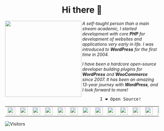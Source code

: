 <h1 align="center">Hi there 👋</h1>

<p>
<img  align="left" width="250px" src="https://cdn.svarun.dev/profile/github-profile-banner.jpg" />

_A self-taught person than a main stream academic, I started development with core **PHP** for development of websites and applications very early in life. I was introduced to **WordPress** for the first time in 2004._

_I have been a hardcore open-source developer building plugins for **WordPress** and **WooCommerce** since 2007. It has been an amazing 13-year journey with **WordPress**, and I look forward to more!_


<p  align="center" ><samp align="center">I ❤️ Open Source!</samp></p>

</p>




<table align="center">
  <tr>
  <td><a href="https://sva.onl/twitter"><img width="25px" src="https://cdn.svarun.dev/social/twitter.svg"/></a></td>
<td><a href="https://sva.onl/facebook"><img width="25px" src="https://cdn.svarun.dev/social/facebook.svg"/></a></td>
<td><a href="https://sva.onl/email"><img width="25px" src="https://cdn.svarun.dev/social/gmail.svg"/></a></td>
<td><a href="https://sva.onl/instagram"><img width="25px" src="https://cdn.svarun.dev/social/instagram.svg"/></a></td>
<td><a href="https://sva.onl/paypal"><img width="25px" src="https://cdn.svarun.dev/social/paypal.svg"/></a></td>
<td><a href="https://sva.onl/skype"><img width="25px" src="https://cdn.svarun.dev/social/skype.svg"/></a></td>
<td><a href="https://sva.onl/codecanyon"><img width="25px" src="https://cdn.svarun.dev/social/envato.svg"/></a></td>
<td><a href="https://sva.onl/linkedin"><img width="25px" src="https://cdn.svarun.dev/social/linkedin.svg"/></a></td>
<td><a href="https://sva.onl/messenger"><img width="25px" src="https://cdn.svarun.dev/social/messenger.svg"/></a></td>
<td><a href="https://sva.onl/quora"><img width="25px" src="https://cdn.svarun.dev/social/quora.svg"/></a></td>
<td><a href="https://sva.onl/reddit"><img width="25px" src="https://cdn.svarun.dev/social/reddit.svg"/></a></td>
<td><a href="https://sva.onl/soundcloud"><img width="25px" src="https://cdn.svarun.dev/social/soundcloud.svg"/></a></td>
<td><a href="https://sva.onl/spotify"><img width="25px" src="https://cdn.svarun.dev/social/spotify.svg"/></a></td>
<td><a href="https://sva.onl/telegram"><img width="25px" src="https://cdn.svarun.dev/social/telegram.svg"/></a></td>
<td><a href="https://sva.onl/wordpress"><img width="25px" src="https://cdn.svarun.dev/social/wordpress.svg"/></a></td>
<td><a href="https://sva.onl/youtube"><img width="25px" src="https://cdn.svarun.dev/social/youtube.svg"/></a></td>
  </tr>
</table>

![Visitors](https://visitor-badge.glitch.me/badge?page_id=varunsridharan.varunsridharan)
